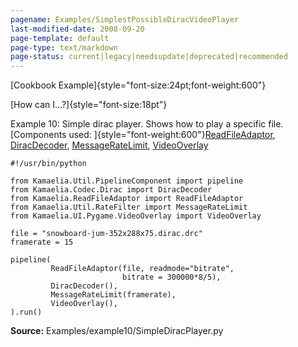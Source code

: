 ```yaml
---
pagename: Examples/SimplestPossibleDiracVideoPlayer
last-modified-date: 2008-09-20
page-template: default
page-type: text/markdown
page-status: current|legacy|needsupdate|deprecated|recommended
---
```

[Cookbook Example]{style="font-size:24pt;font-weight:600"}

[How can I\...?]{style="font-size:18pt"}

Example 10: Simple dirac player. Shows how to play a specific file.
[Components used:
]{style="font-weight:600"}[ReadFileAdaptor](/Components/pydoc/Kamaelia.ReadFileAdaptor.ReadFileAdaptor.html),
[DiracDecoder](/Components/pydoc/Kamaelia.Codec.Dirac.DiracDecoder.html),
[MessageRateLimit](/Components/pydoc/Kamaelia.Util.RateFilter.MessageRateLimit.html),
[VideoOverlay](/Components/pydoc/Kamaelia.UI.Pygame.VideoOverlay.VideoOverlay.html)

```{.python}
#!/usr/bin/python

from Kamaelia.Util.PipelineComponent import pipeline
from Kamaelia.Codec.Dirac import DiracDecoder
from Kamaelia.ReadFileAdaptor import ReadFileAdaptor
from Kamaelia.Util.RateFilter import MessageRateLimit
from Kamaelia.UI.Pygame.VideoOverlay import VideoOverlay

file = "snowboard-jum-352x288x75.dirac.drc"
framerate = 15

pipeline(
         ReadFileAdaptor(file, readmode="bitrate",
                         bitrate = 300000*8/5),
         DiracDecoder(),
         MessageRateLimit(framerate),
         VideoOverlay(),
).run()
```

**Source:** Examples/example10/SimpleDiracPlayer.py
